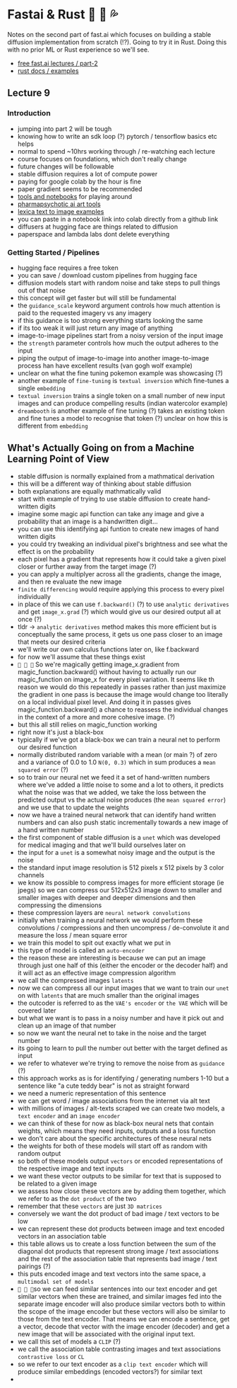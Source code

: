 # Fastai & Rust 🦀 👀 💦

Notes on the second part of fast.ai which focuses on building a stable diffusion implementation from scratch (!?). Going to try it in Rust. Doing this with no prior ML or Rust experience so we'll see. 
- [free fast.ai lectures / part-2](https://www.fast.ai/posts/part2-2022-preview.html)
- [rust docs / examples](https://doc.rust-lang.org/stable/rust-by-example/hello.html)

## Lecture 9

### Introduction
* jumping into part 2 will be tough
* knowing how to write an sdk loop (?) pytorch / tensorflow basics etc helps
* normal to spend ~10hrs working through / re-watching each lecture
* course focuses on foundations, which don't really change
* future changes will be followable
* stable diffusion requires a lot of compute power
* paying for google colab by the hour is fine
* paper gradient seems to be recommended
* [tools and notebooks](https://github.com/fastai/diffusion-nbs/blob/master/suggested_tools.md) for playing around
* [pharmapsychotic ai art tools](https://pharmapsychotic.com/tools.html)
* [lexica text to image examples](https://lexica.art/)
* you can paste in a notebook link into colab directly from a github link
* diffusers at hugging face are things related to diffusion
* paperspace and lambda labs dont delete everything

### Getting Started / Pipelines
* hugging face requires a free token
* you can save / download custom pipelines from hugging face
* diffusion models start with random noise and take steps to pull things out of that noise
* this concept will get faster but will still be fundamental
* the `guidance_scale` keyword argument controls how much attention is paid to the requested imagery vs any imagery
* if this guidance is too strong everything starts looking the same
* if its too weak it will just return any image of anything
* image-to-image pipelines start from a noisy version of the input image
* the ```strength``` parameter controls how much the output adheres to the input
* piping the output of image-to-image into another image-to-image process han have excellent results (van gogh wolf example)
* unclear on what the fine tuning pokemon example was showcasing (?)
* another example of ```fine-tuning``` is ```textual inversion``` which fine-tunes a single ```embedding```
* ```textual inversion``` trains a single token on a small number of new input images and can produce compelling results (indian watercolor example)
* ```dreambooth``` is another example of fine tuning (?) takes an existing token and fine tunes a model to recognise that token (?) unclear on how this is different from ```embedding```

## What's Actually Going on from a Machine Learning Point of View
* stable diffusion is normally explained from a mathmatical derivation
* this will be a different way of thinking about stable diffusion
* both explanations are equally mathmatically valid
* start with example of trying to use stable diffusion to create hand-written digits
* imagine some magic api function can take any image and give a probability that an image is a handwritten digit...
* you can use this identifying api funtion to create new images of hand written digits
* you could try tweaking an individual pixel's brightness and see what the effect is on the probability
* each pixel has a gradient that represents how it could take a given pixel closer or further away from the target image (?)
* you can apply a multiplyer across all the gradients, change the image, and then re evaluate the new image
* ```finite differencing``` would require applying this process to every pixel individually
* in place of this we can use ```f.backward()``` (?) to use ```analytic derivatives``` and get ```image_x.grad``` (?) which would give us our desired output all at once (?)
* tldr → ```analytic derivatives``` method makes this more efficient but is conceptually the same process, it gets us one pass closer to an image that meets our desired criteria
* we'll write our own calculus functions later on, like f.backward
* for now we'll assume that these things exist
* ```🤔 🤔 🤔``` So we're magically getting image_x.gradient from magic_function.backward() without having to actually run our magic_function on image_x for every pixel variation. It seems like th reason we would do this repeatedly in passes rather than just maximize the gradient in one pass is because the image would change too literally on a local individual pixel level. And doing it in passes gives magic_function.backward() a chance to reassess the individual changes in the context of a more and more cohesive image. (?)
* but this all still relies on magic_function working
* right now it's just a black-box
* typically if we've got a black-box we can train a neural net to perform our desired function
* normally distributed random variable with a mean (or main ?) of zero and a variance of 0.0 to 1.0 ```N(0, 0.3)``` which in sum produces a ```mean squared error``` (?)
* so to train our neural net we feed it a set of hand-written numbers where we've added a little noise to some and a lot to others, it predicts what the noise was that we added, we take the loss between the predicted output vs the actual noise produces (the ```mean squared error```) and we use that to update the weights
* now we have a trained neural network that can identify hand written numbers and can also push static incrementally towards a new image of a hand written number
* the first component of stable diffusion is a ```unet``` which was developed for medical imaging and that we'll build ourselves later on
* the input for a ```unet``` is a somewhat noisy image and the output is the noise
* the standard input image resolution is 512 pixels x 512 pixels by 3 color channels
* we know its possible to compress images for more efficient storage (ie jpegs) so we can compress our 512x512x3 image down to smaller and smaller images with deeper and deeper dimensions and then compressing the dimensions
* these compression layers are ```neural network convolutions```
* initially when training a neural network we would perform these convolutions / compressions and then uncompress / de-convolute it and measure the loss / mean square error
* we train this model to spit out exactly what we put in
* this type of model is called an ```auto-encoder```
* the reason these are interesting is because we can put an image through just one half of this (either the encoder or the decoder half) and it will act as an effective image compression algorithm
* we call the compressed images ```latents```
* now we can compress all our input images that we want to train our ```unet``` on with ```latents``` that are much smaller than the original images
* the outcoder is referred to as the ```VAE's encoder``` or ```the VAE``` which will be covered later
* but what we want is to pass in a noisy number and have it pick out and clean up an image of that number
* so now we want the neural net to take in the noise and the target number
* its going to learn to pull the number out better with the target defined as input
* we refer to whatever we're trying to remove the noise from as ```guidance``` (?)
* this approach works as is for identifying / generating numbers 1-10 but a sentence like "a cute teddy bear" is  not as straight forward
* we need a numeric representation of this sentence
* we can get word / image associations from the internet via alt text
* with millions of images / alt-texts scraped we can create two models, a ```text encoder``` and an ```image encoder```
* we can think of these for now as black-box neural nets that contain weights, which means they need inputs, outputs and a loss function
* we don't care about the specific architectures of these neural nets
* the weights for both of these models will start off as random with random output
* so both of these models output ```vectors``` or encoded representations of the respective image and text inputs
* we want these vector outputs to be similar for text that is supposed to be related to a given image
* we assess how close these vectors are by adding them together, which we refer to as the ```dot product``` of the two
* remember that these ```vectors``` are just ```3D matrices```
* conversely we want the dot product of bad image / text vectors to be low
* we can represent these dot products between image and text encoded vectors in an association table
* this table allows us to create a loss function between the sum of the diagonal dot products that represent strong image / text associations and the rest of the association table that represents bad image / text pairings (?)
* this puts encoded image and text vectors into the same space, a ```multimodal set of models```
* ```🤯 🤯 🤯```so we can feed similar sentences into our text encoder and get similar vectors when these are trained, and similar images fed into the separate image encoder will also produce similar vectors both to within the scope of the image encoder but these vectors will also be similar to those from the text encoder. That means we can encode a sentence, get a vector, decode that vector with the image encoder (decoder) and get a new image that will be associated with the original input text.
* we call this set of models a ```CLIP``` (?)
* we call the association table contrasting images and text associations ```contrastive loss``` or ```CL```
* so we refer to our text encoder as a ```clip text encoder``` which will produce similar embeddings (encoded vectors?) for similar text
* 

